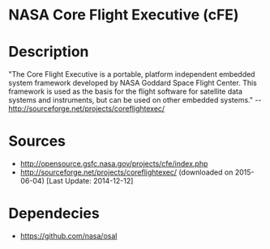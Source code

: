 # NASA Core Flight Executive (cFE)

# Description
"The Core Flight Executive is a portable, platform independent embedded system framework developed by NASA Goddard Space Flight Center. This framework is used as the basis for the flight software for satellite data systems and instruments, but can be used on other embedded systems." -- http://sourceforge.net/projects/coreflightexec/

# Sources
* http://opensource.gsfc.nasa.gov/projects/cfe/index.php
* http://sourceforge.net/projects/coreflightexec/ (downloaded on 2015-06-04) [Last Update: 2014-12-12]

# Dependecies 
* https://github.com/nasa/osal 

